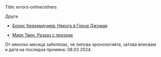 Title: errors-online/others

Други

* [Борис Керемидчиев. Някога в Горна Джумая](/errors-online/others/atelie/14768)

* [Марк Твен, Разказ с призрак](/errors-online/others/atelie/8819)

От няколко месеца забелязах, че липсва хронологията, затова вписвам и дата на последна промяна: 08.02.2024.
